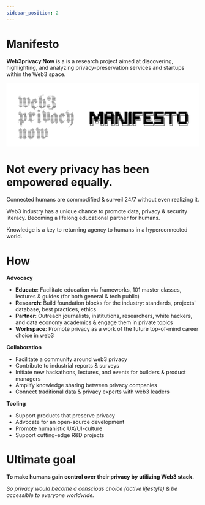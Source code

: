```yaml
---
sidebar_position: 2
---
```


# Manifesto

**Web3privacy Now** is a is a research project aimed at discovering, highlighting, and analyzing privacy-preservation services and startups within the Web3 space.

![Web3Privacy Now Manifesto](./assets/manifesto-banner.png)

# Not every privacy has been empowered equally.

Connected humans are commodified & surveil 24/7 without even realizing it. 

Web3 industry has a unique chance to promote data, privacy & security literacy. Becoming a lifelong educational partner for humans.

Knowledge is a key to returning agency to humans in a hyperconnected world.  
 
# How

**Advocacy**
- **Educate**: Facilitate education via frameworks, 101 master classes, lectures & guides (for both general & tech public)
- **Research**: Build foundation blocks for the industry: standards, projects' database, best practices, ethics
- **Partner**: Outreach journalists, institutions, researchers, white hackers, and data economy academics & engage them in private topics
- **Workspace**: Promote privacy as a work of the future top-of-mind career choice in web3

**Collaboration**
- Facilitate a community around web3 privacy
- Contribute to industrial reports & surveys
- Initiate new hackathons, lectures, and events for builders & product managers
- Amplify knowledge sharing between privacy companies
- Connect traditional data & privacy experts with web3 leaders

**Tooling**
- Support products that preserve privacy
- Advocate for an open-source development
- Promote humanistic UX/UI-culture
- Support cutting-edge R&D projects

# **Ultimate goal**

**To make humans gain control over their privacy by utilizing Web3 stack.**

_So privacy would become a conscious choice (active lifestyle) & be accessible to everyone worldwide._